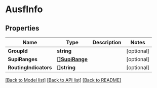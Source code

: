 # AusfInfo

## Properties
Name | Type | Description | Notes
------------ | ------------- | ------------- | -------------
**GroupId** | **string** |  | [optional] 
**SupiRanges** | [**[]SupiRange**](SupiRange.md) |  | [optional] 
**RoutingIndicators** | **[]string** |  | [optional] 

[[Back to Model list]](../README.md#documentation-for-models) [[Back to API list]](../README.md#documentation-for-api-endpoints) [[Back to README]](../README.md)


